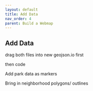 ```yaml
---
layout: default
title: Add Data 
nav_order: 4
parent: Build a Webmap
---
```


## Add Data

drag both files into new geojson.io first

then code 

Add park data as markers 

Bring in neighborhood polygons/ outlines 